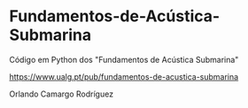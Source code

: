 # Fundamentos-de-Acústica-Submarina
Código em Python dos "Fundamentos de Acústica Submarina"

https://www.ualg.pt/pub/fundamentos-de-acustica-submarina

Orlando Camargo Rodríguez 
